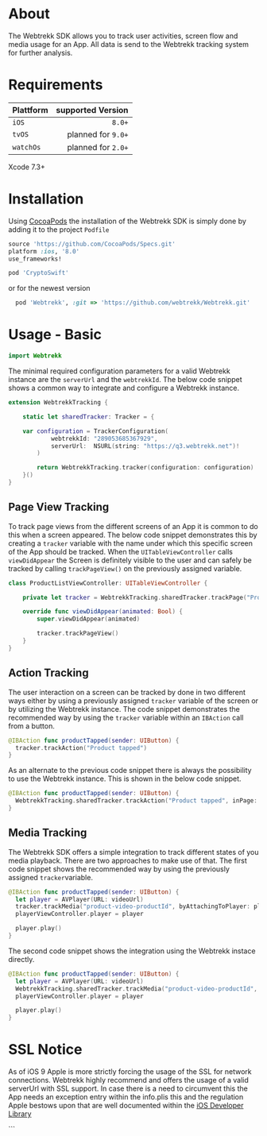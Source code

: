 About
=====

The Webtrekk SDK allows you to track user activities, screen flow and media usage for an App. All data is send to the Webtrekk tracking system for further analysis.

Requirements
============

| Plattform | supported Version  |
|-----------|-------------------:|
| `iOS`     |             `8.0+` |
| `tvOS`    | planned for `9.0+` |
| `watchOs` | planned for `2.0+` |

Xcode 7.3+

Installation
============

Using [CocoaPods](htttp://cocoapods.org) the installation of the Webtrekk SDK is simply done by adding it to the project `Podfile`

```ruby
source 'https://github.com/CocoaPods/Specs.git'
platform :ios, '8.0'
use_frameworks!

pod 'CryptoSwift'
```

or for the newest version

```ruby
  pod 'Webtrekk', :git => 'https://github.com/webtrekk/Webtrekk.git'
```

Usage - Basic
=============

```swift
import Webtrekk
```

The minimal required configuration parameters for a valid Webtrekk instance are the `serverUrl` and the `webtrekkId`. The below code snippet shows a common way to integrate and configure a Webtrekk instance.

```swift
extension WebtrekkTracking {

	static let sharedTracker: Tracker = {

    var configuration = TrackerConfiguration(
			webtrekkId: "289053685367929",
			serverUrl:  NSURL(string: "https://q3.webtrekk.net")!
		)

		return WebtrekkTracking.tracker(configuration: configuration)
	}()
}
```

Page View Tracking
------------------

To track page views from the different screens of an App it is common to do this when a screen appeared. The below code snippet demonstrates this by creating a `tracker` variable with the name under which this specific screen of the App should be tracked. When the `UITableViewController` calls `viewDidAppear` the Screen is definitely visible to the user and can safely be tracked by calling `trackPageView()` on the previously assigned variable.

```swift
class ProductListViewController: UITableViewController {

	private let tracker = WebtrekkTracking.sharedTracker.trackPage("Product Details")

	override func viewDidAppear(animated: Bool) {
		super.viewDidAppear(animated)

		tracker.trackPageView()
	}
}

```

Action Tracking
---------------

The user interaction on a screen can be tracked by done in two different ways either by using a previously assigned `tracker` variable of the screen or by utilizing the Webtrekk instance. The code snippet demonstrates the recommended way by using the `tracker` variable within an `IBAction` call from a button.

```swift
@IBAction func productTapped(sender: UIButton) {
  tracker.trackAction("Product tapped")
}
```

As an alternate to the previous code snippet there is always the possibility to use the Webtrekk instance. This is shown in the below code snippet.

```swift
@IBAction func productTapped(sender: UIButton) {
  WebtrekkTracking.sharedTracker.trackAction("Product tapped", inPage: "Product Details")
}
```

Media Tracking
--------------

The Webtrekk SDK offers a simple integration to track different states of you media playback. There are two approaches to make use of that. The first code snippet shows the recommended way by using the previously assigned `tracker`variable.

```swift
@IBAction func productTapped(sender: UIButton) {
  let player = AVPlayer(URL: videoUrl)
  tracker.trackMedia("product-video-productId", byAttachingToPlayer: player)
  playerViewController.player = player

  player.play()
}
```

The second code snippet shows the integration using the Webtrekk instace directly.

```swift
@IBAction func productTapped(sender: UIButton) {
  let player = AVPlayer(URL: videoUrl)
  WebtrekkTracking.sharedTracker.trackMedia("product-video-productId", pageName: "Product Details",  byAttachingToPlayer: player)
  playerViewController.player = player

  player.play()
}
```

SSL Notice
==========

As of iOS 9 Apple is more strictly forcing the usage of the SSL for network connections. Webtrekk highly recommend and offers the usage of a valid serverUrl with SSL support. In case there is a need to circumvent this the App needs an exception entry within the info.plis this and the regulation Apple bestows upon that are well documented within the [iOS Developer Library](https://developer.apple.com/library/ios/documentation/General/Reference/InfoPlistKeyReference/Articles/CocoaKeys.html#//apple_ref/doc/uid/TP40009251-SW33)

\`\`\`
